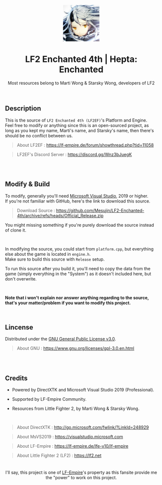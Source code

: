 <div align="center">
  <img src="icon.jpg" width="120"/>
  <h1>LF2 Enchanted 4th | Hepta: Enchanted </h2>
  Most resources belong to Marti Wong & Starsky Wong, developers of LF2
</div>

<br/>
<br>

## Description
This is the source of `LF2 Enchanted 4th (LF2EF)`'s Platform and Engine.                                                                  
Feel free to modify or anything since this is an open-sourced project, as long as you kept my name, Marti's name, and Starsky's name, then there's should be no conflict between us.
> About LF2EF : https://lf-empire.de/forum/showthread.php?tid=11058 <br/>

> LF2EF's Discord Server : https://discord.gg/Wnz3bJuegK

<br>
<br>



## Modify & Build
To modify, generally you'll need [Microsoft Visual Studio](https://visualstudio.microsoft.com/), 2019 or higher. <br/>
If you're not familiar with GitHub, here's the link to download this source. <br/>
> Download Source : https://github.com/Mesujin/LF2-Enchanted-4th/archive/refs/heads/Official_Release.zip

You might missing something if you're purely download the source instead of clone it.

<br/>

In modifying the source, you could start from `platform.cpp`, but everything else about the game is located in `engine.h`. <br/>
Make sure to build this source with `Release` setup. <br/>


To run this source after you build it, you'll need to copy the data from the game (simply everything in the "System") as it doesn't included here, but don't overwrite. 

<br>


<b>Note that i won't explain nor answer anything regarding to the source, that's your matter/problem if you want to modify this project.</b>


<br>


## Lincense
Distributed under the [GNU General Public License v3.0](LICENSE.MD). <br/>
> About GNU : https://www.gnu.org/licenses/gpl-3.0.en.html

<br>
<br>


## Credits
- Powered by DirectXTK and Microsoft Visual Studio 2019 (Professional). <br/>
- Supported by LF-Empire Community.

- Resources from Little Fighter 2, by Marti Wong & Starsky Wong.

<br>

> About DirectXTK : http://go.microsoft.com/fwlink/?LinkId=248929 <br/>

> About MsVS2019 : https://visualstudio.microsoft.com <br/>

> About LF-Empire : https://lf-empire.de/lfe-v10/lf-empire <br/>

> About Little Fighter 2 (LF2) : https://lf2.net

<div align="center"><h1></h1>
I'll say, this project is one of <a href="https://lf-empire.de/">LF-Empire</a>'s property as this fansite provide me the "power" to work on this project.
</div>
